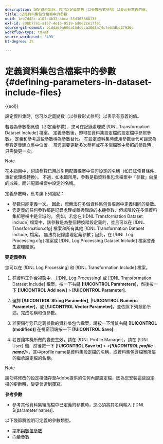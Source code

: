 ```yaml
---
description: 設定資料集時，您可以定義變數（以參數形式參照）以表示有意義的值。
title: 定義資料集包含檔案中的參數
uuid: 1eb7d48c-a107-4b32-abca-55d30586813f
exl-id: 80bb77e1-a157-4e16-9519-6d0e2ce17fe1
source-git-commit: b1dda69a606a16dccca30d2a74c7e63dbd27936c
workflow-type: tm+mt
source-wordcount: '493'
ht-degree: 3%

---
```


# 定義資料集包含檔案中的參數{#defining-parameters-in-dataset-include-files}

{{eol}}

設定資料集時，您可以定義變數（以參數形式參照）以表示有意義的值。

若要為參數指派值（即定義參數），您可在記錄處理或 [!DNL Transformation Dataset Include] 檔案。 定義參數後，即可在資料集設定檔的設定檔中參照參數。 定義和參考這些參數稱為參數替代。 在設定資料集時使用參數替代可讓您為參數定義建立集中位置。 當您需要更新多次參照或在多個檔案中參照的參數時，只需變更一次。

>[!NOTE]
>
>在本指南中，術語參數已用於引用配置檔案中任何設定的名稱（如日誌條目條件、重新處理或轉換）。 不過，如本節所用，參數是指資料集包含檔案中「參數」向量的成員，而非配置檔案中設定的名稱。

定義參數時，應考慮下列幾點：

* 參數只能定義一次。 因此，您無法在多個資料集包含檔案中定義相同的變數。
* 您定義的任何參數都是記錄處理或轉換階段的本機參數，但該階段在多個資料集組態檔中是全域的。 例如，若您在 [!DNL Transformation Dataset Include] 檔案中，該參數是為整個轉換階段定義的，並且可以在 [!DNL Transformation.cfg] 檔案和所有其他 [!DNL Transformation Dataset Include] 檔案。 無法為記錄處理定義參數；因此，在 [!DNL Log Processing.cfg] 檔案或 [!DNL Log Processing Dataset Include] 檔案會產生處理錯誤。

**要定義參數**

您可以在 [!DNL Log Processing] 和 [!DNL Transformation Include] 檔案。

1. 在資料工作台視窗中， [!DNL Log Processing] 或 [!DNL Transformation Dataset Include] 檔案，按一下右鍵 **[!UICONTROL Parameters]**，然後按一下 **[!UICONTROL Add new]** > **[!UICONTROL Parameter]**.

1. 選擇 **[!UICONTROL String Parameter]**, **[!UICONTROL Numeric Parameter]**，或 **[!UICONTROL Vector Parameter]**，並依照下列章節所述，完成名稱和值參數。

1. 若要儲存您已定義參數的資料集包含檔案，請按一下滑鼠右鍵 **[!UICONTROL (modified)]** 在視窗頂端按一下 **[!UICONTROL Save]**.

1. 若要讓本機所做的變更生效，請在 [!DNL Profile Manager]，請在 [!DNL User] 欄，然後按一下 **[!UICONTROL Save to]** > *&lt;**[!UICONTROL profile name]**>*，其中profile name是資料集設定檔的名稱，或資料集包含檔案所屬的繼承設定檔的名稱。

>[!NOTE]
>
>請勿將修改的設定檔儲存至Adobe提供的任何內部設定檔，因為您安裝這些設定檔的更新時，變更會遭到覆寫。

**參考參數**

* 參考其他資料集組態檔中已定義的參數時，您必須將其名稱輸入 [!DNL $(parameter name)].

以下幾節將說明可定義的參數類型。

* [字串與數值參數](../../../../home/c-dataset-const-proc/c-dataset-inc-files/c-def-param-dataset-inc-files/c-string-num-param.md#concept-14f391ce107c4a3dad827ec7967f1080)
* [向量參數](../../../../home/c-dataset-const-proc/c-dataset-inc-files/c-def-param-dataset-inc-files/c-vector-param.md#concept-adb42a5474e245a9996d0aa8d5d522d0)
